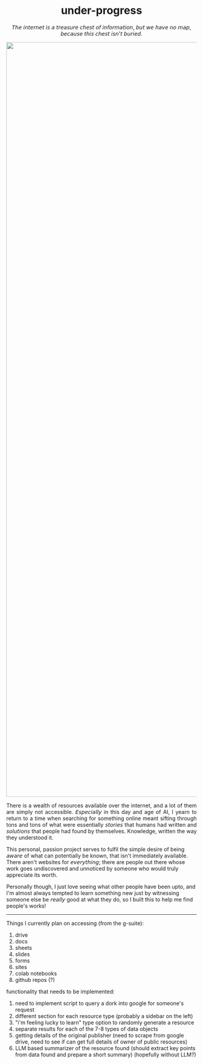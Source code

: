 <h1 align="center"> under-progress </h1>
<p align="center"> 𝘛𝘩𝘦 𝘪𝘯𝘵𝘦𝘳𝘯𝘦𝘵 𝘪𝘴 𝘢 𝘵𝘳𝘦𝘢𝘴𝘶𝘳𝘦 𝘤𝘩𝘦𝘴𝘵 𝘰𝘧 𝘪𝘯𝘧𝘰𝘳𝘮𝘢𝘵𝘪𝘰𝘯, 𝘣𝘶𝘵 𝘸𝘦 𝘩𝘢𝘷𝘦 𝘯𝘰 𝘮𝘢𝘱, 𝘣𝘦𝘤𝘢𝘶𝘴𝘦 𝘵𝘩𝘪𝘴 𝘤𝘩𝘦𝘴𝘵 𝘪𝘴𝘯'𝘵 𝘣𝘶𝘳𝘪𝘦𝘥. </p>
<img src="https://i.pinimg.com/originals/a8/09/94/a8099418b2137e113c808fff5df2dc2a.gif" width="2000">
<p align="justify"> 
There is a wealth of resources available over the internet, and a lot of them are simply not accessible. 𝘌𝘴𝘱𝘦𝘤𝘪𝘢𝘭𝘭𝘺 in this day and age of AI, I yearn to return to a time when searching for something online meant sifting through tons and tons of what were essentially 𝘴𝘵𝘰𝘳𝘪𝘦𝘴 that humans had written and 𝘴𝘰𝘭𝘶𝘵𝘪𝘰𝘯𝘴 that people had found by themselves. Knowledge, written the way they understood it.
  
This personal, passion project serves to fulfil the simple desire of being 𝘢𝘸𝘢𝘳𝘦 of what can potentially be known, that isn't immediately available. There aren't websites for 𝘦𝘷𝘦𝘳𝘺𝘵𝘩𝘪𝘯𝘨; there are people out there whose work goes undiscovered and unnoticed by someone who would truly appreciate its worth.

Personally though, I just love seeing what other people have been upto, and I'm almost always tempted to learn something new just by witnessing someone else be 𝘳𝘦𝘢𝘭𝘭𝘺 good at what they do, so I built this to help me find people's works!
</p>

-----
Things I currently plan on accessing (from the g-suite):
1. drive
2. docs
3. sheets
4. slides
5. forms
6. sites
7. colab notebooks
8. github repos (?)

functionality that needs to be implemented:
1. need to implement script to query a dork into google for someone's request
2. different section for each resource type (probably a sidebar on the left)
3. "i'm feeling lucky to learn" type option to randomly generate a resource
4. separate results for each of the 7-8 types of data objects
5. getting details of the original publisher (need to scrape from google drive, need to see if can get full details of owner of public resources)
6. LLM based summarizer of the resource found (should extract key points from data found and prepare a short summary) (hopefully without LLM?)
